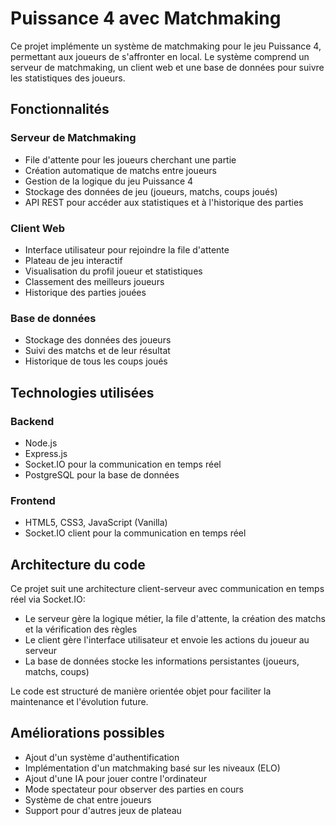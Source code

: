 # Puissance 4 avec Matchmaking

Ce projet implémente un système de matchmaking pour le jeu Puissance 4, permettant aux joueurs de s'affronter en local. Le système comprend un serveur de matchmaking, un client web et une base de données pour suivre les statistiques des joueurs.

## Fonctionnalités

### Serveur de Matchmaking
- File d'attente pour les joueurs cherchant une partie
- Création automatique de matchs entre joueurs
- Gestion de la logique du jeu Puissance 4
- Stockage des données de jeu (joueurs, matchs, coups joués)
- API REST pour accéder aux statistiques et à l'historique des parties

### Client Web
- Interface utilisateur pour rejoindre la file d'attente
- Plateau de jeu interactif
- Visualisation du profil joueur et statistiques
- Classement des meilleurs joueurs
- Historique des parties jouées

### Base de données
- Stockage des données des joueurs
- Suivi des matchs et de leur résultat
- Historique de tous les coups joués

## Technologies utilisées

### Backend
- Node.js
- Express.js
- Socket.IO pour la communication en temps réel
- PostgreSQL pour la base de données

### Frontend
- HTML5, CSS3, JavaScript (Vanilla)
- Socket.IO client pour la communication en temps réel

## Architecture du code

Ce projet suit une architecture client-serveur avec communication en temps réel via Socket.IO:

- Le serveur gère la logique métier, la file d'attente, la création des matchs et la vérification des règles
- Le client gère l'interface utilisateur et envoie les actions du joueur au serveur
- La base de données stocke les informations persistantes (joueurs, matchs, coups)

Le code est structuré de manière orientée objet pour faciliter la maintenance et l'évolution future.

## Améliorations possibles

- Ajout d'un système d'authentification
- Implémentation d'un matchmaking basé sur les niveaux (ELO)
- Ajout d'une IA pour jouer contre l'ordinateur
- Mode spectateur pour observer des parties en cours
- Système de chat entre joueurs
- Support pour d'autres jeux de plateau
